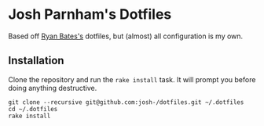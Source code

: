 # Josh Parnham's Dotfiles

Based off [Ryan Bates's](https://github.com/ryanb/dotfiles) dotfiles, but (almost) all configuration is my own.

## Installation

Clone the repository and run the `rake install` task. It will prompt you before doing anything destructive.

    git clone --recursive git@github.com:josh-/dotfiles.git ~/.dotfiles
    cd ~/.dotfiles
    rake install